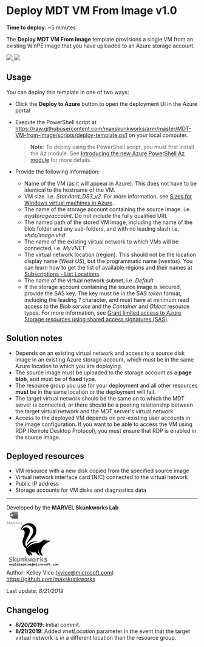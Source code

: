 ﻿# Deploy MDT VM From Image v1.0

**Time to deploy**: ~5 minutes

The **Deploy MDT VM From Image** template provisions a single VM from an existing WinPE image that you have uploaded to an Azure storage account.

<a href="https://portal.azure.com/#create/Microsoft.Template/uri/https%3A%2F%2Fraw.githubusercontent.com%2Fmaxskunkworks%2Farm%2Fmaster%2FMDT-VM-from-image%2Fazuredeploy.json" target="_blank">
<img src="http://azuredeploy.net/deploybutton.png"/>
</a>
<a href="http://armviz.io/#/?load=https%3A%2F%2Fraw.githubusercontent.com%2Fmaxskunkworks%2Farm%2Fmaster%2FMDT-VM-from-image%2Fazuredeploy.json" target="_blank">
<img src="http://armviz.io/visualizebutton.png"/>
</a>

## Usage

You can deploy this template in one of two ways:

+ Click the **Deploy to Azure** button to open the deployment UI in the Azure portal
+ Execute the PowerShell script at https://raw.githubusercontent.com/maxskunkworks/arm/master/MDT-VM-from-image/scripts/deploy-template.ps1 on your local computer.
  >**Note:** To deploy using the PowerShell script, you must first install the Az module. See [Introducing the new Azure PowerShell Az module](https://docs.microsoft.com/en-us/powershell/azure/new-azureps-module-az) for more details.

+ Provide the following information:

  + Name of the VM (as it will appear in Azure). This does not have to be identical to the hostname of the VM.
  + VM size. i.e. _Standard_DS3_v2_. For more information, see [Sizes for Windows virtual machines in Azure](https://docs.microsoft.com/en-us/azure/virtual-machines/windows/sizes).
  + The name of the storage account containing the source image. i.e. _mystorageaccount_. Do not include the fully qualified URI.
  + The named path of the stored VM image, including the name of the blob folder and any sub-folders, and with no leading slash i.e. _vhds/image.vhd_
  + The name of the existing virtual network to which VMs will be connected, i.e. _MyVNET_
  + The virtual network location (region). This should not be the location display name (_West US_), but the programmatic name (_westus_). You can learn how to get the list of available regions and their names at [Subscriptions - List Locations](https://docs.microsoft.com/en-us/rest/api/resources/Subscriptions/ListLocations).
  + The name of the virtual network subnet, i.e. _Default_
  + If the storage account containing the source image is secured, provide the SAS key. The key must be in the _SAS token_ format, including the leading _?_ character, and must have at minimum read access to the _Blob service_ and the _Container_ and _Object_ resource types. For more information, see [Grant limited access to Azure Storage resources using shared access signatures (SAS)](https://docs.microsoft.com/en-us/azure/storage/common/storage-sas-overview).

## Solution notes

+ Depends on an existing virtual network and access to a source disk image in an existing Azure storage account, which must be in the same Azure location to which you are deploying.
+ The source image must be uploaded to the storage account as a **page blob**, and must be of **fixed** type.
+ The resource group you use for your deployment and all other resources **must** be in the same location or the deployment will fail.
+ The target virtual network should be the same on to which the MDT server is connected, or there should be a peering relationship between the target virtual network and the MDT server's virtual network.
+ Access to the deployed VM depends on pre-existing user accounts in the image configuration. If you want to be able to access the VM using RDP (Remote Desktop Protocol), you must ensure that RDP is enabled in the source image.

## Deployed resources

+ VM resource with a new disk copied from the specified source image
+ Virtual network interface card (NIC) connected to the virtual network
+ Public IP address
+ Storage accounts for VM disks and diagnostics data

___
Developed by the **MARVEL Skunkworks Lab** <br> ![alt text](../common/images/maxskunkworkslogo-small.jpg "MARVEL Skunkworks") <br> Author: Kelley Vice (kvice@microsoft.com) <br> https://github.com/maxskunkworks

Last update: _8/21/2019_

## Changelog

+ **8/20/2019**: Initial commit.
+ **8/21/2019**: Added _vnetLocation_ parameter in the event that the target virtual network is in a different location than the resource group.
